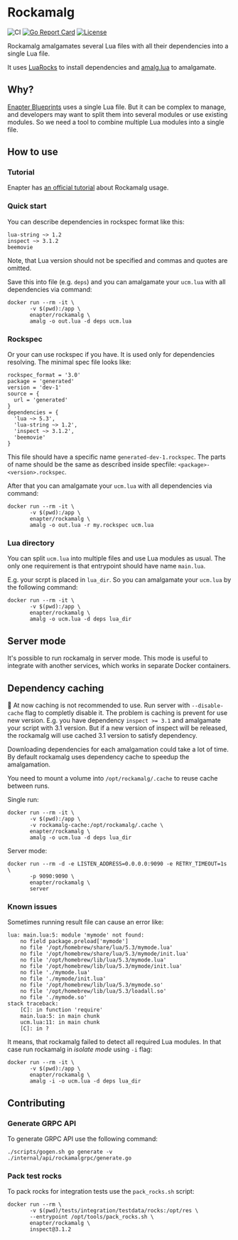 # Rockamalg
![CI](https://github.com/Enapter/rockamalg/workflows/publish/badge.svg)
[![Go Report Card](https://goreportcard.com/badge/github.com/Enapter/rockamalg)](https://goreportcard.com/report/github.com/Enapter/rockamalg)
[![License](https://img.shields.io/github/license/Enapter/rockamalg)](LICENSE)

Rockamalg amalgamates several Lua files with all their dependencies into a single Lua file.

It uses [LuaRocks](https://luarocks.org/) to install dependencies and [amalg.lua](https://github.com/siffiejoe/lua-amalg/) to amalgamate.

## Why?

[Enapter Blueprints](https://developers.enapter.com/docs/#blueprints) uses a single Lua file. But it can be complex to manage, and developers may want to split them into several modules or use existing modules. So we need a tool to combine multiple Lua modules into a single file.

## How to use

### Tutorial

Enapter has [an official tutorial](https://developers.enapter.com/docs/tutorial/lua-complex/introduction) about Rockamalg usage.

### Quick start

You can describe dependencies in rockspec format like this:
```
lua-string ~> 1.2
inspect ~> 3.1.2
beemovie
```

Note, that Lua version should not be specified and commas and quotes are omitted.

Save this into file (e.g. `deps`) and you can amalgamate your `ucm.lua` with all dependencies via command:
```
docker run --rm -it \
	   -v $(pwd):/app \
	   enapter/rockamalg \
	   amalg -o out.lua -d deps ucm.lua
```

### Rockspec

Or your can use rockspec if you have. It is used only for dependencies resolving. The minimal spec file looks like:
```
rockspec_format = '3.0'
package = 'generated'
version = 'dev-1'
source = {
  url = 'generated'
}
dependencies = {
  'lua ~> 5.3',
  'lua-string ~> 1.2',
  'inspect ~> 3.1.2',
  'beemovie'
}
```

This file should have a specific name `generated-dev-1.rockspec`. The parts of name should be the same as described inside specfile: `<package>-<version>.rockspec`.

After that you can amalgamate your `ucm.lua` with all dependencies via command:
```
docker run --rm -it \
	   -v $(pwd):/app \
	   enapter/rockamalg \
	   amalg -o out.lua -r my.rockspec ucm.lua
```

### Lua directory

You can split `ucm.lua` into multiple files and use Lua modules as usual. The only one requirement is that entrypoint should have name `main.lua`.

E.g. your scrpt is placed in `lua_dir`. So you can amalgamate your `ucm.lua` by the following command:
```
docker run --rm -it \
	   -v $(pwd):/app \
	   enapter/rockamalg \
	   amalg -o ucm.lua -d deps lua_dir
```
## Server mode

It's possible to run rockamalg in server mode. This mode is useful to integrate with another services, which works in separate Docker containers.

## Dependency caching

🚧 At now caching is not recommended to use. Run server with `--disable-cache` flag to completly disable it. The problem is caching is prevent for use new version. E.g. you have dependency `inspect >= 3.1` and amalgamate your script with 3.1 version. But if a new version of inspect will be released, the rockamalg will use cached 3.1 version to satisfy dependency.

Downloading dependencies for each amalgamation could take a lot of time. By default rockamalg uses dependency cache to speedup the amalgamation.

You need to mount a volume into `/opt/rockamalg/.cache` to reuse cache between runs.

Single run:

```
docker run --rm -it \
	   -v $(pwd):/app \
	   -v rockamalg-cache:/opt/rockamalg/.cache \
	   enapter/rockamalg \
	   amalg -o ucm.lua -d deps lua_dir
```

Server mode:

```
docker run --rm -d -e LISTEN_ADDRESS=0.0.0.0:9090 -e RETRY_TIMEOUT=1s \
	   -p 9090:9090 \
	   enapter/rockamalg \
	   server
```

### Known issues

Sometimes running result file can cause an error like:

```
lua: main.lua:5: module 'mymode' not found:
	no field package.preload['mymode']
	no file '/opt/homebrew/share/lua/5.3/mymode.lua'
	no file '/opt/homebrew/share/lua/5.3/mymode/init.lua'
	no file '/opt/homebrew/lib/lua/5.3/mymode.lua'
	no file '/opt/homebrew/lib/lua/5.3/mymode/init.lua'
	no file './mymode.lua'
	no file './mymode/init.lua'
	no file '/opt/homebrew/lib/lua/5.3/mymode.so'
	no file '/opt/homebrew/lib/lua/5.3/loadall.so'
	no file './mymode.so'
stack traceback:
	[C]: in function 'require'
	main.lua:5: in main chunk
	ucm.lua:11: in main chunk
	[C]: in ?
```

It means, that rockamalg failed to detect all required Lua modules. In that case run rockamalg in *isolate mode* using `-i` flag:

```
docker run --rm -it \
	   -v $(pwd):/app \
	   enapter/rockamalg \
	   amalg -i -o ucm.lua -d deps lua_dir
```

## Contributing
### Generate GRPC API
To generate GRPC API use the following command:
```
./scripts/gogen.sh go generate -v ./internal/api/rockamalgrpc/generate.go
```
### Pack test rocks
To pack rocks for integration tests use the `pack_rocks.sh` script:
```
docker run --rm \
	   -v $(pwd)/tests/integration/testdata/rocks:/opt/res \
	   --entrypoint /opt/tools/pack_rocks.sh \
	   enapter/rockamalg \
	   inspect@3.1.2
```
